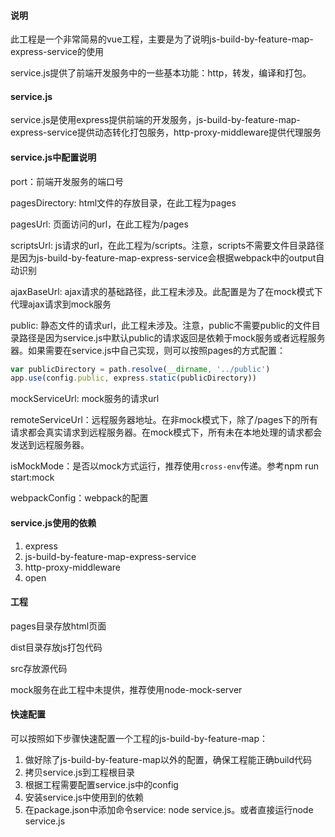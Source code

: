 #### 说明

此工程是一个非常简易的vue工程，主要是为了说明js-build-by-feature-map-express-service的使用

service.js提供了前端开发服务中的一些基本功能：http，转发，编译和打包。


#### service.js

service.js是使用express提供前端的开发服务，js-build-by-feature-map-express-service提供动态转化打包服务，http-proxy-middleware提供代理服务



#### service.js中配置说明

port：前端开发服务的端口号

pagesDirectory: html文件的存放目录，在此工程为pages

pagesUrl: 页面访问的url，在此工程为/pages

scriptsUrl: js请求的url，在此工程为/scripts。注意，scripts不需要文件目录路径是因为js-build-by-feature-map-express-service会根据webpack中的output自动识别

ajaxBaseUrl: ajax请求的基础路径，此工程未涉及。此配置是为了在mock模式下代理ajax请求到mock服务

public: 静态文件的请求url，此工程未涉及。注意，public不需要public的文件目录路径是因为service.js中默认public的请求返回是依赖于mock服务或者远程服务器。如果需要在service.js中自己实现，则可以按照pages的方式配置：

```javascript
var publicDirectory = path.resolve(__dirname, '../public')
app.use(config.public, express.static(publicDirectory))
```

mockServiceUrl: mock服务的请求url

remoteServiceUrl：远程服务器地址。在非mock模式下，除了/pages下的所有请求都会真实请求到远程服务器。在mock模式下，所有未在本地处理的请求都会发送到远程服务器。

isMockMode：是否以mock方式运行，推荐使用`cross-env`传递。参考npm run start:mock

webpackConfig：webpack的配置



#### service.js使用的依赖

1. express
2. js-build-by-feature-map-express-service
3. http-proxy-middleware
4. open



#### 工程

pages目录存放html页面

dist目录存放js打包代码

src存放源代码

mock服务在此工程中未提供，推荐使用node-mock-server



#### 快速配置

可以按照如下步骤快速配置一个工程的js-build-by-feature-map：

1. 做好除了js-build-by-feature-map以外的配置，确保工程能正确build代码
2. 拷贝service.js到工程根目录
3. 根据工程需要配置service.js中的config
4. 安装service.js中使用到的依赖
5. 在package.json中添加命令service: node service.js。或者直接运行node service.js